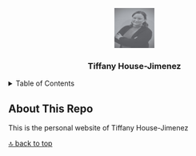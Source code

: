 <a name="personal-website"></a>

<div align="center">
  <a href="https://github.com/PrimeAcademy/Tiffany-House-Jimenez">
    <img src="./public/tiffany1.jpeg" alt="Logo" width="80" height="80">
  </a>
  <h3>Tiffany House-Jimenez</h3>
</div>

<details>
  <summary>Table of Contents</summary>
  <ul>
    <li>
      <a href="#about-this-repo">About This Repo</a>
    </li>
  </ul>
</details>

## About This Repo

This is the personal website of Tiffany House-Jimenez

[🔝 back to top](#Tiffany-House-Jimenez)

